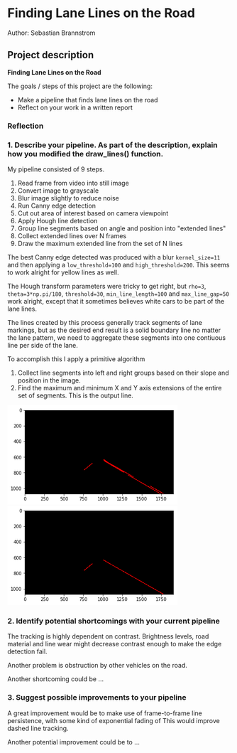 # **Finding Lane Lines on the Road** 

Author: Sebastian Brannstrom

## Project description

**Finding Lane Lines on the Road**

The goals / steps of this project are the following:
* Make a pipeline that finds lane lines on the road
* Reflect on your work in a written report


[//]: # (Image References)

[image1]: ./examples/grayscale.jpg "Grayscale"

### Reflection

### 1. Describe your pipeline. As part of the description, explain how you modified the draw_lines() function.

My pipeline consisted of 9 steps. 

1. Read frame from video into still image
1. Convert image to grayscale
1. Blur image slightly to reduce noise
1. Run Canny edge detection
1. Cut out area of interest based on camera viewpoint
1. Apply Hough line detection
1. Group line segments based on angle and position into "extended lines"
1. Collect extended lines over N frames
1. Draw the maximum extended line from the set of N lines

The best Canny edge detected was produced with a blur `kernel_size=11` and then applying a `low_threshold=100` and `high_threshold=200`. This seems to work alright for yellow lines as well.

The Hough transform parameters were tricky to get right, but `rho=3`, `theta=3*np.pi/180`, `threshold=30`, `min_line_length=100` and `max_line_gap=50` work alright, except that it sometimes believes white cars to be part of the lane lines.

The lines created by this process generally track segments of lane markings, but as the desired end result is a solid boundary line no matter the lane pattern, we need to aggregate these segments into one contiuous line per side of the lane.

To accomplish this I apply a primitive algorithm

1. Collect line segments into left and right groups based on their slope and position in the image.
1. Find the maximum and minimum X and Y axis extensions of the entire set of segments. This is the output line.


![Individual segments](images/individual.png)
![Segments coalesced into a line](images/coalesced.png)


### 2. Identify potential shortcomings with your current pipeline

The tracking is highly dependent on contrast. Brightness levels, road material and line wear might decrease contrast enough to make the edge detection fail.

Another problem is obstruction by other vehicles on the road.


Another shortcoming could be ...


### 3. Suggest possible improvements to your pipeline

A great improvement would be to make use of frame-to-frame line persistence, with some kind of exponential fading of  This would improve dashed line tracking.

Another potential improvement could be to ...
